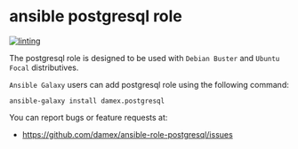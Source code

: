 # ansible postgresql role

[![linting](https://github.com/damex/ansible-role-postgresql/workflows/linting/badge.svg)](https://github.com/damex/ansible-role-postgresql/actions)

The postgresql role is designed to be used with `Debian Buster` and `Ubuntu Focal` distributives.

`Ansible Galaxy` users can add postgresql role using the following command:

`ansible-galaxy install damex.postgresql`

You can report bugs or feature requests at:

* https://github.com/damex/ansible-role-postgresql/issues
